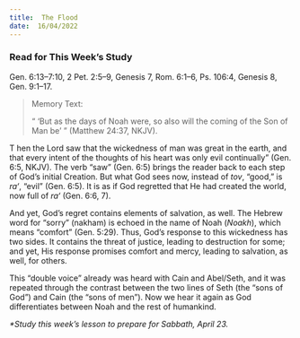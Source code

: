 ```yaml
---
title:  The Flood
date:  16/04/2022
---
```


### Read for This Week’s Study
Gen. 6:13–7:10, 2 Pet. 2:5–9, Genesis 7, Rom. 6:1–6, Ps. 106:4, Genesis 8, Gen. 9:1–17.

> <p>Memory Text:</p>
> “ ‘But as the days of Noah were, so also will the coming of the Son of Man be’ ” (Matthew 24:37, NKJV).

T hen the Lord saw that the wickedness of man was great in the earth, and that every intent of the thoughts of his heart was only evil continually” (Gen. 6:5, NKJV). The verb “saw” (Gen. 6:5) brings the reader back to each step of God’s initial Creation. But what God sees now, instead of _tov_, “good,” is _ra‘_, “evil” (Gen. 6:5). It is as if God regretted that He had created the world, now full of _ra‘_ (Gen. 6:6, 7).

And yet, God’s regret contains elements of salvation, as well. The Hebrew word for “sorry” (nakham) is echoed in the name of Noah (_Noakh_), which means “comfort” (Gen. 5:29). Thus, God’s response to this wickedness has two sides. It contains the threat of justice, leading to destruction for some; and yet, His response promises comfort and mercy, leading to salvation, as well, for others.

This “double voice” already was heard with Cain and Abel/Seth, and it was repeated through the contrast between the two lines of Seth (the “sons of God”) and Cain (the “sons of men”). Now we hear it again as God differentiates between Noah and the rest of humankind.

_*Study this week’s lesson to prepare for Sabbath, April 23._